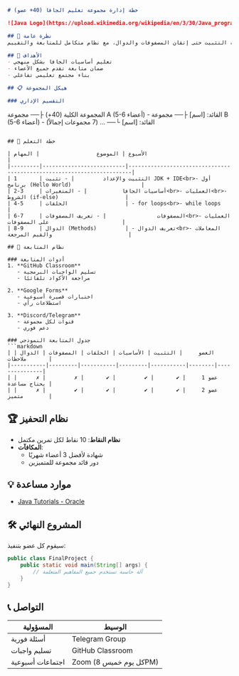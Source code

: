 ```markdown
# خطة إدارة مجموعة تعليم الجافا (40+ عضو)

![Java Logo](https://upload.wikimedia.org/wikipedia/en/3/30/Java_programming_language_logo.svg)

## 📌 نظرة عامة
مشروع لتعليم أساسيات لغة الجافا لمجموعة كبيرة (40+ شخص) من مرحلة التثبيت حتى إتقان المصفوفات والدوال، مع نظام متكامل للمتابعة والتقييم.

## 🎯 الأهداف
- تعليم أساسيات الجافا بشكل منهجي
- ضمان متابعة تقدم جميع الأعضاء
- بناء مجتمع تعليمي تفاعلي

## 📋 هيكل المجموعة

### التقسيم الإداري
```
المجموعة الكلية (40+)
├── مجموعة A (5-6 أعضاء) - القائد: [اسم]
├── مجموعة B (5-6 أعضاء) - القائد: [اسم]
└── ... (7 مجموعات إجمالاً)
```

## 🚀 خطة التعلم

| الأسبوع | الموضوع                  | المهام                                                                 |
|---------|--------------------------|-----------------------------------------------------------------------|
| 1       | التثبيت والإعداد         | - تثبيت JDK + IDE<br>- أول برنامج (Hello World)                      |
| 2-3     | أساسيات الجافا           | - المتغيرات<br>- العمليات<br>- الشروط (if-else)                     |
| 4-5     | الحلقات                  | - for loops<br>- while loops                                         |
| 6-7     | المصفوفات                | - تعريف المصفوفات<br>- العمليات على المصفوفات                       |
| 8-9     | الدوال (Methods)         | - تعريف الدوال<br>- المعاملات والقيم المرجعة                        |

## 📂 نظام المتابعة

### أدوات المتابعة
1. **GitHub Classroom**
   - تسليم الواجبات البرمجية
   - مراجعة الأكواد تلقائيًا

2. **Google Forms**
   - اختبارات قصيرة أسبوعية
   - استطلاعات رأي

3. **Discord/Telegram**
   - قنوات لكل مجموعة
   - دعم فوري

### جدول المتابعة النموذجي
```markdown
| العضو     | التثبيت | الأساسيات | الحلقات | المصفوفات | الدوال | ملاحظات       |
|-----------|---------|-----------|---------|-----------|--------|---------------|
| عضو 1     | ✔       | ✔         | ✔       | ✗         | ✗      | يحتاج مساعدة |
| عضو 2     | ✔       | ✔         | ✔       | ✔         | ✗      | متميز        |
```

## 🏆 نظام التحفيز
- **نظام النقاط**: 10 نقاط لكل تمرين مكتمل
- **المكافآت**:
  - شهادة لأفضل 3 أعضاء شهريًا
  - دور قائد مجموعة للمتميزين

## 💡 موارد مساعدة
- [Java Tutorials - Oracle](https://docs.oracle.com/javase/tutorial/)

## 🛠️ المشروع النهائي
سيقوم كل عضو بتنفيذ:
```java
public class FinalProject {
    public static void main(String[] args) {
        // آلة حاسبة تستخدم جميع المفاهيم المتعلمة
    }
}
```

## 📞 التواصل
| المسؤولية       | الوسيط                |
|-----------------|-----------------------|
| أسئلة فورية     | Telegram Group        |
| تسليم واجبات    | GitHub Classroom      |
| اجتماعات أسبوعية| Zoom (كل يوم خميس 8PM) |

```
